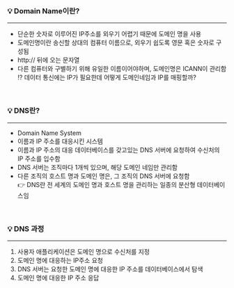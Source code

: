 ### 💡 Domain Name이란?
---
- 단순한 숫자로 이루어진 IP주소를 외우기 어렵기 때문에 도메인 명을 사용
- 도메인명이란 송신할 상대의 컴퓨터 이름으로, 외우기 쉽도록 영문 혹은 숫자로 구성됨
- http:// 뒤에 오는 문자열
- 다른 컴퓨터와 구별하기 위해 유일한 이름이어야하며, 도메인명은 ICANN이 관리함<br/>
⁉️ 데이터 통신에는 IP가 필요한데 어떻게 도메인네임과 IP를 매핑할까?
<br/>

### 💡 DNS란?
---
- Domain Name System
- 이름과 IP 주소를 대응시킨 시스템
- 이름과 IP 주소의 대응 데이터베이스를 갖고있는 DNS 서버에 요청하여 수신처의 IP 주소를 입수함
- DNS 서버는 조직마다 1개씩 있으며, 해당 도메인 네임만 관리함
- 다른 조직의 호스트 명과 도메인 명은, 그 조직의 DNS 서버에 요청함<br/>
👉 DNS란 전 세계의 도메인 명과 호스트 명을 관리하는 일종의 분산형 데이터베이스임
<br/>

### 💡 DNS 과정
---
1. 사용자 애플리케이션은 도메인 명으로 수신처를 지정
2. 도메인 명에 대응하는 IP주소 요청
3. DNS 서버는 요청한 도메인 명에 대응한 IP 주소를 데이터베이스에서 탐색
4. 도메인 명에 대응한 IP 주소 응답
